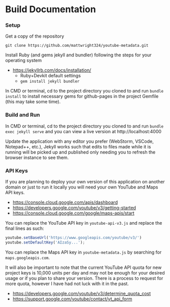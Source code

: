 Build Documentation
=

### Setup

Get a copy of the repository

```
git clone https://github.com/mattwright324/youtube-metadata.git
```

Install Ruby (and gems jekyll and bundler) following the steps for your operating system

- https://jekyllrb.com/docs/installation/
    - Ruby+Devkit default settings
    - `gem install jekyll bundler`

In CMD or terminal, cd to the project directory you cloned to and run `bundle install` to install necessary gems 
for github-pages in the project Gemfile (this may take some time).

### Build and Run

In CMD or terminal, cd to the project directory you cloned to and run `bundle exec jekyll serve`
 and you can view a live version at http://localhost:4000

Update the application with any editor you prefer (WebStorm, VSCode, Notepad++, etc.), Jekyll works such that edits to files
made while it is running will be picked up and published only needing you to refresh the browser instance to see them.

### API Keys

If you are planning to deploy your own version of this application on another domain or just to run it locally you will need your own YouTube and Maps API keys.

- https://console.cloud.google.com/apis/dashboard
- https://developers.google.com/youtube/v3/getting-started
- https://console.cloud.google.com/google/maps-apis/start

You can replace the YouTube API key in `youtube-api-v3.js` and replace the final lines as such:

```js
youtube.setBaseUrl('https://www.googleapis.com/youtube/v3/')
youtube.setDefaultKey('AIzaSy...');
```

You can replace the Maps API key in `youtube-metadata.js` by searching for `maps.googleapis.com`.

It will also be important to note that the current YouTube API quota for new project keys is 10,000 units per day and may not be enough for your desired usage or if you plan to share your version.
There is a process to request for more quota, however I have had not luck with it in the past.

- https://developers.google.com/youtube/v3/determine_quota_cost
- https://support.google.com/youtube/contact/yt_api_form
